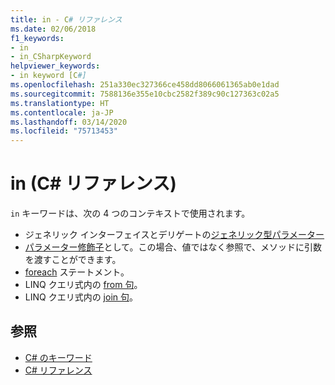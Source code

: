 ```yaml
---
title: in - C# リファレンス
ms.date: 02/06/2018
f1_keywords:
- in
- in_CSharpKeyword
helpviewer_keywords:
- in keyword [C#]
ms.openlocfilehash: 251a330ec327366ce458dd8066061365ab0e1dad
ms.sourcegitcommit: 7588136e355e10cbc2582f389c90c127363c02a5
ms.translationtype: HT
ms.contentlocale: ja-JP
ms.lasthandoff: 03/14/2020
ms.locfileid: "75713453"
---
```

# <a name="in-c-reference"></a>in (C# リファレンス)

`in` キーワードは、次の 4 つのコンテキストで使用されます。  
  
- ジェネリック インターフェイスとデリゲートの[ジェネリック型パラメーター](in-generic-modifier.md)
- [パラメーター修飾子](in-parameter-modifier.md)として。この場合、値ではなく参照で、メソッドに引数を渡すことができます。
- [foreach](foreach-in.md) ステートメント。
- LINQ クエリ式内の [from 句](from-clause.md)。
- LINQ クエリ式内の [join 句](join-clause.md)。
  
## <a name="see-also"></a>参照

- [C# のキーワード](index.md)
- [C# リファレンス](../index.md)
